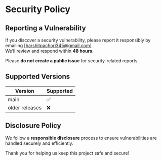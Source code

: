 # Security Policy

## Reporting a Vulnerability
If you discover a security vulnerability, please report it responsibly by emailing [harshitpachori345@gmail.com].  
We’ll review and respond within **48 hours**.

Please **do not create a public issue** for security-related reports.

## Supported Versions
| Version | Supported |
|----------|------------|
| main     | ✅ |
| older releases | ❌ |

## Disclosure Policy
We follow a **responsible disclosure** process to ensure vulnerabilities are handled securely and efficiently.

Thank you for helping us keep this project safe and secure!
